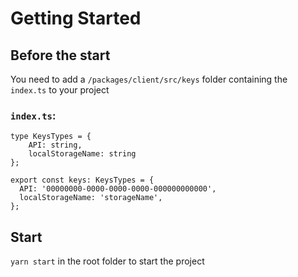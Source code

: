 # Getting Started

## Before the start
You need to add a `/packages/client/src/keys` folder containing the `index.ts` to your project

### `index.ts`:
````
type KeysTypes = {
    API: string,
    localStorageName: string
};

export const keys: KeysTypes = {
  API: '00000000-0000-0000-0000-000000000000',
  localStorageName: 'storageName',
};
````

## Start
`yarn start` in the root folder to start the project

